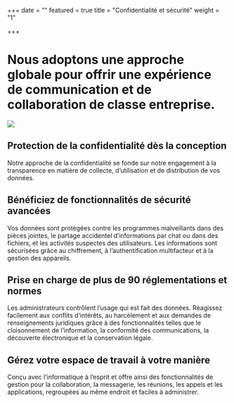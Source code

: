 +++
date = ""
featured = true
title = "Confidentialité et sécurité"
weight = "1"

+++
# Nous adoptons une approche globale pour offrir une expérience de communication et de collaboration de **classe entreprise**.

![](/uploads/re4timo.webp)

## **Protection de la confidentialité dès la conception**

Notre approche de la confidentialité se fonde sur notre engagement à la transparence en matière de collecte, d’utilisation et de distribution de vos données.

## **Bénéficiez de fonctionnalités de sécurité avancées**

Vos données sont protégées contre les programmes malveillants dans des pièces jointes, le partage accidentel d’informations par chat ou dans des fichiers, et les activités suspectes des utilisateurs. Les informations sont sécurisées grâce au chiffrement, à l’authentification multifacteur et à la gestion des appareils.

## **Prise en charge de plus de 90 réglementations et normes**

Les administrateurs contrôlent l’usage qui est fait des données. Réagissez facilement aux conflits d’intérêts, au harcèlement et aux demandes de renseignements juridiques grâce à des fonctionnalités telles que le cloisonnement de l’information, la conformité des communications, la découverte électronique et la conservation légale.

## **Gérez votre espace de travail à votre manière**

Conçu avec l’informatique à l’esprit et offre ainsi des fonctionnalités de gestion pour la collaboration, la messagerie, les réunions, les appels et les applications, regroupées au même endroit et faciles à administrer.
